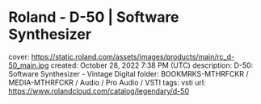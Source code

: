 # Roland - D-50 | Software Synthesizer

cover: https://static.roland.com/assets/images/products/main/rc_d-50_main.jpg
created: October 28, 2022 7:38 PM (UTC)
description: D-50: Software Synthesizer - Vintage Digital
folder: BOOKMRKS-MTHRFCKR / MEDIA-MTHRFCKR / Audio / Pro Audio / VSTI
tags: vsti
url: https://www.rolandcloud.com/catalog/legendary/d-50